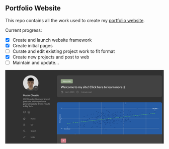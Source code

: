 ## Portfolio Website

This repo contains all the work used to create my [portfolio website](https://maxcheatle.com/).

Current progress:

- [x] Create and launch website framework
- [x] Create initial pages
- [ ] Curate and edit existing project work to fit format
- [x] Create new projects and post to web
- [ ] Maintain and update...

![Website Screenshot](assets/img/web_screenshot.png)
